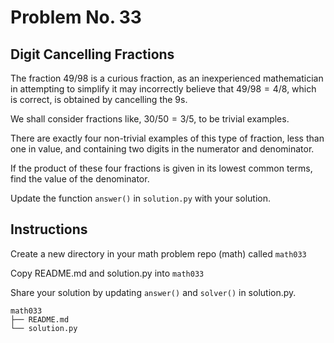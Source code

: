 # Problem No. 33

## Digit Cancelling Fractions

The fraction $49/98$ is a curious fraction, as an inexperienced mathematician in attempting to simplify it may incorrectly believe that $49/98 = 4/8$, which is correct, is obtained by cancelling the $9$s.

We shall consider fractions like, $30/50 = 3/5$, to be trivial examples.

There are exactly four non-trivial examples of this type of fraction, less than one in value, and containing two digits in the numerator and denominator.

If the product of these four fractions is given in its lowest common terms, find the value of the denominator.

Update the function `answer()` in `solution.py` with your solution.

## Instructions

Create a new directory in your math problem repo (math) called `math033`

Copy README.md and solution.py into `math033`

Share your solution by updating `answer()` and `solver()` in solution.py.

```
math033
├── README.md
└── solution.py
``` 
